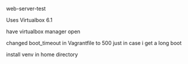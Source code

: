 web-server-test

Uses Virtualbox 6.1

have virtualbox manager open

changed boot_timeout in Vagrantfile to 500 just in case i get a long boot

install venv in home directory

